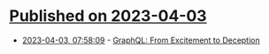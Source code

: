 # [Published on 2023-04-03](index.md)

* [2023-04-03, 07:58:09](https://lobste.rs/s/uncy17/graphql_from_excitement_deception) - [GraphQL: From Excitement to Deception](https://betterprogramming.pub/graphql-from-excitement-to-deception-f81f7c95b7cf)
